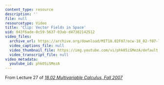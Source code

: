 ```yaml
---
content_type: resource
description: ''
file: null
resourcetype: Video
title: 'Clip: Vector Fields in Space'
uid: 043f6ade-0c59-5637-03ab-d47382142512
video_files:
  archive_url: https://archive.org/download/MIT18.02F07/ocw-18_02-f07-lec27_300k.mp4
  video_captions_file: null
  video_thumbnail_file: https://img.youtube.com/vi/phk05iSMezA/default.jpg
  video_transcript_file: null
video_metadata:
  youtube_id: phk05iSMezA
---
```


From Lecture 27 of [_18.02 Multivariable Calculus, Fall 2007_](/courses/18-02-multivariable-calculus-fall-2007/video_galleries/video-lectures)